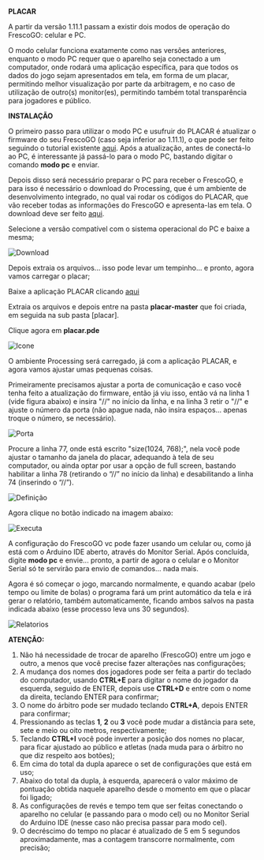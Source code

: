 **PLACAR**

A partir da versão 1.11.1 passam a existir dois modos de operação do FrescoGO: celular e PC. 

O modo celular funciona exatamente como nas versões anteriores, enquanto o modo PC requer que o aparelho seja conectado a um computador, onde rodará uma aplicação específica, para que todos os dados do jogo sejam apresentados em tela, em forma de um placar, permitindo melhor visualização por parte da arbitragem, e no caso de utilização de outro(s) monitor(es), permitindo também total transparência para jogadores e público.


**INSTALAÇÃO**

O primeiro passo para utilizar o modo PC e usufruir do PLACAR é atualizar o firmware do seu FrescoGO (caso seja inferior ao 1.11.1), o que pode ser feito seguindo o tutorial existente [aqui]( https://github.com/eltonrios/FrescoGO_Up/blob/master/tutoriais/atualizacao.md). Após a atualização, antes de conectá-lo ao PC, é interessante já passá-lo para o modo PC, bastando digitar o comando **modo pc** e enviar.

Depois disso será necessário preparar o PC para receber o FrescoGO, e para isso é necessário o download do Processing, que é um ambiente de desenvolvimento integrado, no qual vai rodar os códigos do PLACAR, que vão receber todas as informações do FrescoGO e apresenta-las em tela. O download deve ser feito [aqui]( https://processing.org/download/).

Selecione a versão compatível com o sistema operacional do PC e baixe a mesma;

![Download](https://github.com/eltonrios/FrescoGO_Up/blob/master/images/download_Processing.PNG "download")

Depois extraia os arquivos... isso pode levar um tempinho... e pronto, agora vamos carregar o placar;

Baixe a aplicação PLACAR clicando [aqui](https://github.com/frescogo/placar/archive/master.zip "placar")

Extraia os arquivos e depois entre na pasta **placar-master** que foi criada, em seguida na sub pasta [placar].

Clique  agora em **placar.pde**

![Icone](https://github.com/eltonrios/FrescoGO_Up/blob/master/images/icone_processing.PNG "icone")

O ambiente Processing será carregado, já com a aplicação PLACAR, e agora vamos ajustar umas pequenas coisas.

Primeiramente precisamos ajustar a porta de comunicação e caso você tenha feito a atualização do firmware, então já viu isso, então vá na linha 1 (vide figura abaixo) e insira "//" no início da linha, e na linha 3 retir o "//" e ajuste o número da porta (não apague nada, não insira espaços... apenas troque o número, se necessário).

![Porta](https://github.com/eltonrios/FrescoGO_Up/blob/master/images/porta.png "porta")


Procure a linha 77, onde está escrito "size(1024, 768);", nela você pode  ajustar o tamanho da janela do placar, adequando à tela de seu computador, ou ainda optar por usar a opção de full screen, bastando habilitar a linha 78 (retirando o “//” no início da linha) e desabilitando a linha 74 (inserindo o “//”).

![Definição](https://github.com/eltonrios/FrescoGO_Up/blob/master/images/definicao_tela.png "definição")

Agora clique no botão indicado na imagem abaixo:

![Executa](https://github.com/eltonrios/FrescoGO_Up/blob/master/images/executa.png "executa")

A configuração do FrescoGO vc pode fazer usando um celular ou, como já está com o Arduino IDE aberto, através do Monitor Serial. Após concluída, digite **modo pc** e envie... pronto, a partir de agora o celular e o Monitor Serial só te servirão para envio de comandos... nada mais.

Agora é só começar o jogo, marcando normalmente, e quando acabar (pelo tempo ou limite de bolas) o programa fará um print automático da tela e irá gerar o relatório, também automaticamente, ficando ambos salvos na pasta indicada abaixo (esse processo leva uns 30 segundos).

![Relatorios](https://github.com/eltonrios/FrescoGO_Up/blob/master/images/relatorios.PNG "relatorios")

**ATENÇÃO:**
1. Não há necessidade de trocar de aparelho (FrescoGO) entre um jogo e outro, a menos que você precise fazer alterações nas configurações;
2. A mudança dos nomes dos jogadores pode ser feita a partir do teclado do computador, usando **CTRL+E** para digitar o nome do jogador da esquerda, seguido de ENTER, depois use **CTRL+D** e entre com o nome da direita, teclando ENTER para confirmar;
3. O nome do árbitro pode ser mudado teclando **CTRL+A**, depois ENTER para confirmar;
4. Pressionando as teclas **1**, **2** ou **3** você pode mudar a distância para sete, sete e meio ou oito metros, respectivamente;
5. Teclando **CTRL+I** você pode inverter a posição dos nomes no placar, para ficar ajustado ao público e atletas (nada muda para o árbitro no que diz respeito aos botões);
6. Em cima do total da dupla aparece o set de configurações que está em uso;
7. Abaixo do total da dupla, à esquerda, aparecerá o valor máximo de pontuação obtida naquele aparelho desde o momento em que o placar foi ligado;
8. As configurações de revés e tempo tem que ser feitas conectando o aparelho no celular (e passando para o modo cel) ou no Monitor Serial do Arduino IDE (nesse caso não precisa passar para modo cel).
9. O decréscimo do tempo no placar é atualizado de 5 em 5 segundos aproximadamente, mas a contagem transcorre normalmente, com precisão;

 



